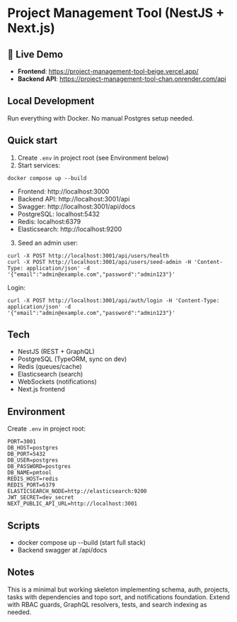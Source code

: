 # Project Management Tool (NestJS + Next.js)

## 🚀 Live Demo

- **Frontend**: https://project-management-tool-beige.vercel.app/
- **Backend API**: https://project-management-tool-chan.onrender.com/api
  
## Local Development

Run everything with Docker. No manual Postgres setup needed.

## Quick start

1. Create `.env` in project root (see Environment below)
2. Start services:

```
docker compose up --build
```

- Frontend: http://localhost:3000
- Backend API: http://localhost:3001/api
- Swagger: http://localhost:3001/api/docs
- PostgreSQL: localhost:5432
- Redis: localhost:6379
- Elasticsearch: http://localhost:9200

3. Seed an admin user:

```
curl -X POST http://localhost:3001/api/users/health
curl -X POST http://localhost:3001/api/users/seed-admin -H 'Content-Type: application/json' -d '{"email":"admin@example.com","password":"admin123"}'
```

Login:

```
curl -X POST http://localhost:3001/api/auth/login -H 'Content-Type: application/json' -d '{"email":"admin@example.com","password":"admin123"}'
```

## Tech
- NestJS (REST + GraphQL)
- PostgreSQL (TypeORM, sync on dev)
- Redis (queues/cache)
- Elasticsearch (search)
- WebSockets (notifications)
- Next.js frontend

## Environment

Create `.env` in project root:

```
PORT=3001
DB_HOST=postgres
DB_PORT=5432
DB_USER=postgres
DB_PASSWORD=postgres
DB_NAME=pmtool
REDIS_HOST=redis
REDIS_PORT=6379
ELASTICSEARCH_NODE=http://elasticsearch:9200
JWT_SECRET=dev_secret
NEXT_PUBLIC_API_URL=http://localhost:3001
```

## Scripts

- docker compose up --build (start full stack)
- Backend swagger at /api/docs

## Notes

This is a minimal but working skeleton implementing schema, auth, projects, tasks with dependencies and topo sort, and notifications foundation. Extend with RBAC guards, GraphQL resolvers, tests, and search indexing as needed.


